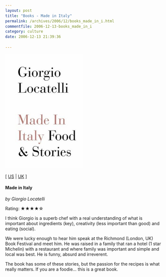 ```yaml
---
layout: post
title: "Books - Made in Italy"
permalink: /archives/2006/12/books_made_in_i.html
commentfile: 2006-12-13-books_made_in_i
category: culture
date: 2006-12-13 21:39:36

---
```


<a href="/assets/images/book_madinitaly.jpg"><img src="/assets/images/book_madinitaly-thumb.jpg" width="250" height="367" alt="Made in Italy" class="photo right" /></a>

\[ [US](http://www.amazon.com/o/asin/1841157015) | [UK](http://www.amazon.co.uk/o/asin/1841157015) \]

#### Made in Italy

*by Giorgio Locatelli*

Rating: ★★★★☆

I think Giorgio is a superb chef with a real understanding of what is important about ingredients (key), creativity (less important than good) and eating (social).

We were lucky enough to hear him speak at the Richmond (London, UK) Book Festival and meet him. He was raised in a family that ran a hotel (1 star Michelin) with a restaurant and where family was important and simple and local was best. He is funny, absurd and irreverent.

The book has some of these stories, but the passion for the recipes is what really matters. If you are a foodie… this is a great book.
